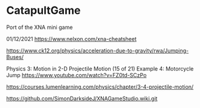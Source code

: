 # CatapultGame
Port of the XNA mini game


01/12/2021
https://www.nelxon.com/xna-cheatsheet

https://www.ck12.org/physics/acceleration-due-to-gravity/rwa/Jumping-Buses/

Physics 3: Motion in 2-D Projectile Motion (15 of 21) Example 4: Motorcycle Jump
https://www.youtube.com/watch?v=FZ0td-SCzPo


https://courses.lumenlearning.com/physics/chapter/3-4-projectile-motion/


https://github.com/SimonDarksideJ/XNAGameStudio.wiki.git
